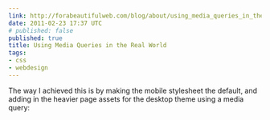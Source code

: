 ```yaml
---
link: http://forabeautifulweb.com/blog/about/using_media_queries_in_the_real_world/
date: 2011-02-23 17:37 UTC
# published: false
published: true
title: Using Media Queries in the Real World
tags:
- css
- webdesign
---
```


The way I achieved this is by making the mobile stylesheet the default, and adding in the heavier page assets for the desktop theme using a media query:
